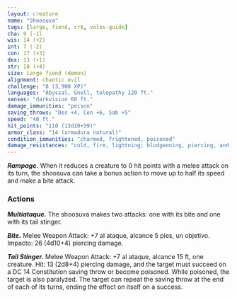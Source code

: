 ```yaml
---
layout: creature
name: "Shoosuva"
tags: [large, fiend, cr8, volos-guide]
cha: 9 (-1)
wis: 14 (+2)
int: 7 (-2)
con: 17 (+3)
dex: 13 (+1)
str: 18 (+4)
size: Large fiend (demon)
alignment: chaotic evil
challenge: "8 (3,900 XP)"
languages: "Abyssal, Gnoll, telepathy 120 ft."
senses: "darkvision 60 ft."
damage_immunities: "poison"
saving_throws: "Des +4, Con +6, Sab +5"
speed: "40 ft."
hit_points: "110 (13d10+39)"
armor_class: "14 (armadura natural)"
condition_immunities: "charmed, frightened, poisoned"
damage_resistances: "cold, fire, lightning; bludgeoning, piercing, and slashing from nonmagical attacks"
---
```


***Rampage.*** When it reduces a creature to 0 hit points with a melee attack on its turn, the shoosuva can take a bonus action to move up to half its speed and make a bite attack.

### Actions

***Multiataque.*** The shoosuva makes two attacks: one with its bite and one with its tail stinger.

***Bite.*** Melee Weapon Attack: +7 al ataque, alcance 5 pies, un objetivo. Impacto: 26 (4d10+4) piercing damage.

***Tail Stinger.*** Melee Weapon Attack: +7 al ataque, alcance 15 ft, one creature. Hit: 13 (2d8+4) piercing damage, and the target must succeed on a DC 14 Constitution saving throw or become poisoned. While poisoned, the target is also paralyzed. The target can repeat the saving throw at the end of each of its turns, ending the effect on itself on a success.